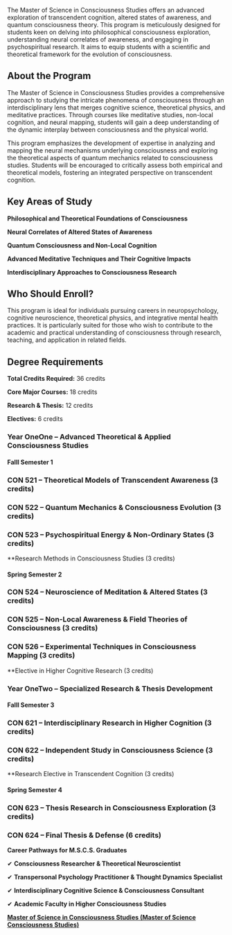 The Master of Science in Consciousness Studies offers an advanced exploration of transcendent cognition, altered states of awareness, and quantum consciousness theory. This program is meticulously designed for students keen on delving into philosophical consciousness exploration, understanding neural correlates of awareness, and engaging in psychospiritual research. It aims to equip students with a scientific and theoretical framework for the evolution of consciousness.

## **About the Program**

The Master of Science in Consciousness Studies provides a comprehensive approach to studying the intricate phenomena of consciousness through an interdisciplinary lens that merges cognitive science, theoretical physics, and meditative practices. Through courses like meditative studies, non-local cognition, and neural mapping, students will gain a deep understanding of the dynamic interplay between consciousness and the physical world.

This program emphasizes the development of expertise in analyzing and mapping the neural mechanisms underlying consciousness and exploring the theoretical aspects of quantum mechanics related to consciousness studies. Students will be encouraged to critically assess both empirical and theoretical models, fostering an integrated perspective on transcendent cognition.

## **Key Areas of Study**

**Philosophical and Theoretical Foundations of Consciousness**

**Neural Correlates of Altered States of Awareness**

**Quantum Consciousness and Non-Local Cognition**

**Advanced Meditative Techniques and Their Cognitive Impacts**

**Interdisciplinary Approaches to Consciousness Research**

## **Who Should Enroll?**

This program is ideal for individuals pursuing careers in neuropsychology, cognitive neuroscience, theoretical physics, and integrative mental health practices. It is particularly suited for those who wish to contribute to the academic and practical understanding of consciousness through research, teaching, and application in related fields.

## **Degree Requirements**

**Total Credits Required:** 36 credits

**Core Major Courses:** 18 credits

**Research & Thesis:** 12 credits

**Electives:** 6 credits

### **Year OneOne – Advanced Theoretical & Applied Consciousness Studies**

#### **Falll Semester 1**

### CON 521 – Theoretical Models of Transcendent Awareness (3 credits)

### CON 522 – Quantum Mechanics & Consciousness Evolution (3 credits)

### CON 523 – Psychospiritual Energy & Non-Ordinary States (3 credits)

**Research Methods in Consciousness Studies (3 credits)

#### **Spring Semester 2**

### CON 524 – Neuroscience of Meditation & Altered States (3 credits)

### CON 525 – Non-Local Awareness & Field Theories of Consciousness (3 credits)

### CON 526 – Experimental Techniques in Consciousness Mapping (3 credits)

**Elective in Higher Cognitive Research (3 credits)

### **Year OneTwo – Specialized Research & Thesis Development**

#### **Falll Semester 3**

### CON 621 – Interdisciplinary Research in Higher Cognition (3 credits)

### CON 622 – Independent Study in Consciousness Science (3 credits)

**Research Elective in Transcendent Cognition (3 credits)

#### **Spring Semester 4**

### CON 623 – Thesis Research in Consciousness Exploration (3 credits)

### CON 624 – Final Thesis & Defense (6 credits)

**Career Pathways for M.S.C.S. Graduates**

✔ **Consciousness Researcher & Theoretical Neuroscientist**

✔ **Transpersonal Psychology Practitioner & Thought Dynamics Specialist**

✔ **Interdisciplinary Cognitive Science & Consciousness Consultant**

✔ **Academic Faculty in Higher Consciousness Studies**

[**Master of Science in Consciousness Studies (Master of Science Consciousness Studies)**](https://www.notion.so/Master-of-Science-in-Consciousness-Studies-M-Sc-Consciousness-Studies-1952c2ffeee28078bab5c1ecaae971f8?pvs=21)